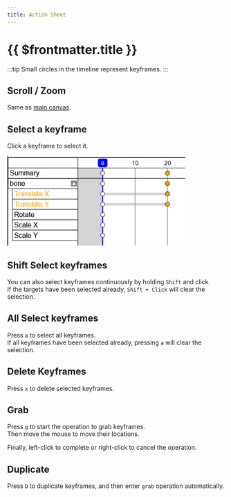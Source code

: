 ```yaml
---
title: Action Sheet
---
```


# {{ $frontmatter.title }}

:::tip
Small circles in the timeline represent keyframes.
:::


## Scroll / Zoom

Same as [main canvas](/mode/index.html#scroll).


## Select a keyframe

Click a keyframe to select it.

![](./assets/action_sheet.png)


## Shift Select keyframes
You can also select keyframes continuously by holding `Shift` and click.  
If the targets have been selected already, `Shift + Click` will clear the selection.


## All Select keyframes

Press `a` to select all keyframes.  
If all keyframes have been selected already, pressing `a` will clear the selection.


## Delete Keyframes

Press `x` to delete selected keyframes.


## Grab

Press `g` to start the operation to grab keyframes.  
Then move the mouse to move their locations.

Finally, left-click to complete or right-click to cancel the operation.


## Duplicate

Press `D` to duplicate keyframes, and then enter `grab` operation automatically.
